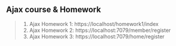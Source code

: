 ## Ajax course & Homework
>1.  Ajax Homework 1: https://localhost/homework1/index
>1.  Ajax Homework 2: https://localhost:7079/member/register
>1.  Ajax Homework 3: https://localhost:7079/home/register
